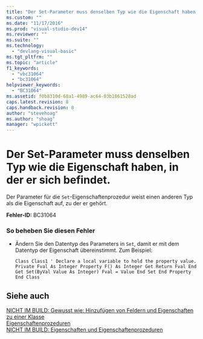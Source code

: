 ```yaml
---
title: "Der Set-Parameter muss denselben Typ wie die Eigenschaft haben, in der er sich befindet. | Microsoft Docs"
ms.custom: ""
ms.date: "11/17/2016"
ms.prod: "visual-studio-dev14"
ms.reviewer: ""
ms.suite: ""
ms.technology: 
  - "devlang-visual-basic"
ms.tgt_pltfrm: ""
ms.topic: "article"
f1_keywords: 
  - "vbc31064"
  - "bc31064"
helpviewer_keywords: 
  - "BC31064"
ms.assetid: f0b8310d-68a1-4989-ac64-03b1861528ad
caps.latest.revision: 8
caps.handback.revision: 8
author: "stevehoag"
ms.author: "shoag"
manager: "wpickett"
---
```

# Der Set-Parameter muss denselben Typ wie die Eigenschaft haben, in der er sich befindet.
Der Parameter für die `Set`\-Eigenschaftenprozedur weist einen anderen Typ als die Eigenschaft auf, zu der er gehört.  
  
 **Fehler\-ID:** BC31064  
  
### So beheben Sie diesen Fehler  
  
-   Ändern Sie den Datentyp des Parameters in `Set`, damit er mit dem Datentyp der Eigenschaft übereinstimmt. Zum Beispiel:  
  
    ```  
    Class Class1 ' Declare a local variable to hold the property value. Private Fval As Integer Property F() As Integer Get Return Fval End Get Set(ByVal Value As Integer) Fval = Value End Set End Property End Class  
    ```  
  
## Siehe auch  
 [NICHT IM BUILD: Gewusst wie: Hinzufügen von Feldern und Eigenschaften zu einer Klasse](http://msdn.microsoft.com/de-de/ae53f61b-3abc-413e-8931-703c5f5e8fc2)   
 [Eigenschaftenprozeduren](../../visual-basic/programming-guide/language-features/procedures/property-procedures.md)   
 [NICHT IM BUILD: Eigenschaften und Eigenschaftenprozeduren](http://msdn.microsoft.com/de-de/23e2a1ec-7e9d-4109-8940-c703d981077b)